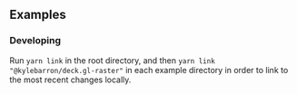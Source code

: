 ## Examples

### Developing

Run `yarn link` in the root directory, and then `yarn link
"@kylebarron/deck.gl-raster"` in each example directory in order to link to the
most recent changes locally.
